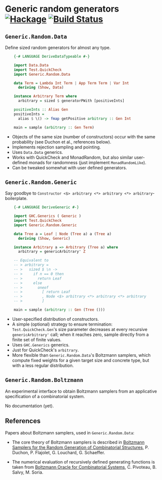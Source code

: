 Generic random generators [![Hackage](https://img.shields.io/hackage/v/generic-random.svg)](https://hackage.haskell.org/package/generic-random) [![Build Status](https://travis-ci.org/Lysxia/generic-random.svg)](https://travis-ci.org/Lysxia/generic-random)
=========================

`Generic.Random.Data`
---------------------

Define sized random generators for almost any type.

```haskell
    {-# LANGUAGE DeriveDataTypeable #-}

    import Data.Data
    import Test.QuickCheck
    import Generic.Random.Data

    data Term = Lambda Int Term | App Term Term | Var Int
      deriving (Show, Data)

    instance Arbitrary Term where
      arbitrary = sized $ generatorPWith [positiveInts]

    positiveInts :: Alias Gen
    positiveInts =
      alias $ \() -> fmap getPositive arbitrary :: Gen Int

    main = sample (arbitrary :: Gen Term)
```

- Objects of the same size (number of constructors) occur with the same
  probability (see Duchon et al., references below).
- Implements rejection sampling and pointing.
- Uses `Data.Data` generics.
- Works with QuickCheck and MonadRandom, but also similar user-defined monads
  for randomness (just implement `MonadRandomLike`).
- Can be tweaked somewhat with user defined generators.

`Generic.Random.Generic`
------------------------

Say goodbye to `Constructor <$> arbitrary <*> arbitrary <*> arbitrary`-boilerplate.

```haskell
    {-# LANGUAGE DeriveGeneric #-}

    import GHC.Generics ( Generic )
    import Test.QuickCheck
    import Generic.Random.Generic

    data Tree a = Leaf | Node (Tree a) a (Tree a)
      deriving (Show, Generic)

    instance Arbitrary a => Arbitrary (Tree a) where
      arbitrary = genericArbitrary' Z

    -- Equivalent to
    -- > arbitrary =
    -- >   sized $ \n ->
    -- >     if n == 0 then
    -- >       return Leaf
    -- >     else
    -- >       oneof
    -- >         [ return Leaf
    -- >         , Node <$> arbitrary <*> arbitrary <*> arbitrary
    -- >         ]

    main = sample (arbitrary :: Gen (Tree ()))
```

- User-specified distribution of constructors.
- A simple (optional) strategy to ensure termination: `Test.QuickCheck.Gen`'s
  size parameter decreases at every recursive `genericArbitrary'` call; when it
  reaches zero, sample directly from a finite set of finite values.
- Uses `GHC.Generics` generics.
- Just for QuickCheck's `arbitrary`.
- More flexible than `Generic.Random.Data`'s Boltzmann samplers, which compute
  fixed weights for a given target size and concrete type, but with a less
  regular distribution.

`Generic.Random.Boltzmann`
--------------------------

An experimental interface to obtain Boltzmann samplers from an applicative
specification of a combinatorial system.

No documentation (yet).

References
----------

Papers about Boltzmann samplers, used in `Generic.Random.Data`:

- The core theory of Boltzmann samplers is described in
  [Boltzmann Samplers for the Random Generation of Combinatorial Structures](http://algo.inria.fr/flajolet/Publications/DuFlLoSc04.pdf),
  P. Duchon, P. Flajolet, G. Louchard, G. Schaeffer.

- The numerical evaluation of recursively defined generating functions
  is taken from
  [Boltzmann Oracle for Combinatorial Systems](http://www.dmtcs.org/pdfpapers/dmAI0132.pdf),
  C. Pivoteau, B. Salvy, M. Soria.
